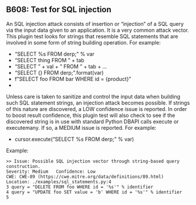 ## B608: Test for SQL injection

An SQL injection attack consists of insertion or “injection” of a SQL query via the input data given to an application. It is a very common attack vector. This plugin test looks for strings that resemble SQL statements that are involved in some form of string building operation. For example:

* “SELECT %s FROM derp;” % var
* “SELECT thing FROM ” + tab
* “SELECT ” + val + ” FROM ” + tab + …
* “SELECT {} FROM derp;”.format(var)
* f”SELECT foo FROM bar WHERE id = {product}”
* 
Unless care is taken to sanitize and control the input data when building such SQL statement strings, an injection attack becomes possible. If strings of this nature are discovered, a LOW confidence issue is reported. In order to boost result confidence, this plugin test will also check to see if the discovered string is in use with standard Python DBAPI calls execute or executemany. If so, a MEDIUM issue is reported. For example:

* cursor.execute(“SELECT %s FROM derp;” % var)

Example:

<!-- -->

    >> Issue: Possible SQL injection vector through string-based query
    construction.
    Severity: Medium   Confidence: Low
    CWE: CWE-89 (https://cwe.mitre.org/data/definitions/89.html)
    Location: ./examples/sql_statements.py:4
    3 query = "DELETE FROM foo WHERE id = '%s'" % identifier
    4 query = "UPDATE foo SET value = 'b' WHERE id = '%s'" % identifier
    5
